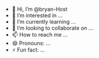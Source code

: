- 👋 Hi, I’m @bryan-Host
- 👀 I’m interested in ...
- 🌱 I’m currently learning ...
- 💞️ I’m looking to collaborate on ...
- 📫 How to reach me ...
- 😄 Pronouns: ...
- ⚡ Fun fact: ...

<!---
bryan-Host/bryan-Host is a ✨ special ✨ repository because its `README.md` (this file) appears on your GitHub profile.
You can click the Preview link to take a look at your changes.
--->
